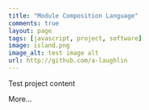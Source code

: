```yaml
---
title: "Module Composition Language"
comments: true
layout: page
tags: [javascript, project, software]
image: island.png
image_alt: test image alt
url: http://github.com/a-laughlin
---
```


Test project content

More...
